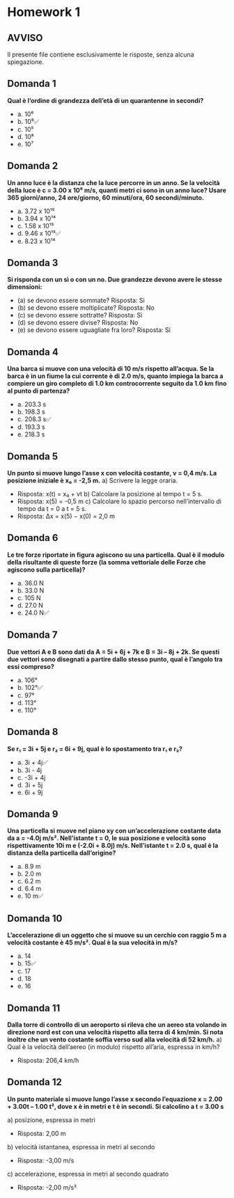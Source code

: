 # Homework 1 

## AVVISO

Il presente file contiene esclusivamente le risposte, senza alcuna spiegazione.

## Domanda 1
**Qual è l’ordine di grandezza dell’età di un quarantenne in secondi?**
- a. 10⁶
- b. 10⁹✅
- c. 10⁵
- d. 10⁸
- e. 10⁷

## Domanda 2
**Un anno luce è la distanza che la luce percorre in un anno. Se la velocità della luce è c = 3.00 x 10⁸ m/s, quanti metri ci sono in un anno luce? Usare 365 giorni/anno, 24 ore/giorno, 60 minuti/ora, 60 secondi/minuto.**
- a. 3.72 x 10¹⁵
- b. 3.94 x 10¹⁴
- c. 1.58 x 10¹⁵
- d. 9.46 x 10¹⁵✅
- e. 8.23 x 10¹⁴

## Domanda 3
**Si risponda con un sì o con un no. Due grandezze devono avere le stesse dimensioni:**
- (a) se devono essere sommate? Risposta: Sì
- (b) se devono essere moltiplicate? Risposta: No
- (c) se devono essere sottratte? Risposta: Sì
- (d) se devono essere divise? Risposta: No
- (e) se devono essere uguagliate fra loro? Risposta: Sì

## Domanda 4
**Una barca si muove con una velocità di 10 m/s rispetto all’acqua. Se la barca è in un fiume la cui corrente è di 2.0 m/s, quanto impiega la barca a compiere un giro completo di 1.0 km controcorrente seguito da 1.0 km fino al punto di partenza?**
- a. 203.3 s
- b. 198.3 s
- c. 208.3 s✅
- d. 193.3 s
- e. 218.3 s

## Domanda 5
**Un punto si muove lungo l’asse x con velocità costante, v = 0,4 m/s. La posizione iniziale è x₀ = -2,5 m.**
a) Scrivere la legge oraria.
- Risposta: x(t) = x₀ + vt
b) Calcolare la posizione al tempo t = 5 s.
- Risposta: x(5) = -0,5 m
c) Calcolare lo spazio percorso nell’intervallo di tempo da t = 0 a t = 5 s.
- Risposta: Δx = x(5) − x(0) = 2,0 m

## Domanda 6
**Le tre forze riportate in figura agiscono su una particella. Qual è il modulo della risultante di queste forze (la somma vettoriale delle Forze che agiscono sulla particella)?**
- a. 36.0 N
- b. 33.0 N
- c. 105 N
- d. 27.0 N
- e. 24.0 N✅

## Domanda 7
**Due vettori A e B sono dati da A = 5i + 6j + 7k e B = 3i – 8j + 2k. Se questi due vettori sono disegnati a partire dallo stesso punto, qual è l’angolo tra essi compreso?**
- a. 106°
- b. 102°✅
- c. 97°
- d. 113°
- e. 110°

## Domanda 8
**Se r₁ = 3i + 5j e r₂ = 6i + 9j, qual è lo spostamento tra r₁ e r₂?**
- a. 3i + 4j✅
- b. 3i - 4j
- c. -3i + 4j
- d. 3i + 5j
- e. 6i + 9j

## Domanda 9
**Una particella si muove nel piano xy con un’accelerazione costante data da a = -4.0j m/s². Nell’istante t = 0, le sua posizione e velocità sono rispettivamente 10i m e (-2.0i + 8.0j) m/s. Nell’istante t = 2.0 s, qual è la distanza della particella dall’origine?**
- a. 8.9 m
- b. 2.0 m
- c. 6.2 m
- d. 6.4 m
- e. 10 m✅

## Domanda 10
**L’accelerazione di un oggetto che si muove su un cerchio con raggio 5 m a velocità costante è 45 m/s². Qual è la sua velocità in m/s?**
- a. 14
- b. 15✅
- c. 17
- d. 18
- e. 16

## Domanda 11
**Dalla torre di controllo di un aeroporto si rileva che un aereo sta volando in direzione nord est con una velocità rispetto alla terra di 4 km/min. Si nota inoltre che un vento costante soffia verso sud alla velocità di 52 km/h.**
a) Qual è la velocità dell’aereo (in modulo) rispetto all’aria, espressa in km/h?
- Risposta: 206,4 km/h

## Domanda 12
**Un punto materiale si muove lungo l’asse x secondo l’equazione x = 2.00 + 3.00t – 1.00 t², dove x è in metri e t è in secondi. Si calcolino a t = 3.00 s**

a) posizione, espressa in metri
- Risposta: 2,00 m

b) velocità istantanea, espressa in metri al secondo
- Risposta: -3,00 m/s

c) accelerazione, espressa in metri al secondo quadrato
- Risposta: -2,00 m/s²
